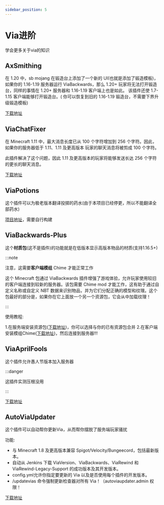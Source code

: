 ```yaml
---
sidebar_position: 5
---
```


# Via进阶

学会更多关于via的知识

## AxSmithing

在 1.20 中，sb mojang 在锻造台上添加了一个新的 UI(也就是添加了锻造模板)，如果你的 1.16-1.19 服务器运行 ViaBackwards，那么 1.20+ 玩家将无法打开锻造台，同样的事情在 1.20+ 服务器和 1.16-1.19 客户端上也是如此。 该插件还使 1.7-1.15 客户端能够打开锻造台。( 你可以恢复到旧的 1.16-1.19 锻造台，不需要下界升级锻造模板)

 [下载地址](https://github.com/ViaVersionAddons/AxSmithing)

## ViaChatFixer

在 Minecraft 1.11 中，最大消息长度已从 100 个字符增加到 256 个字符。因此，如果你的服务器低于 1.11、1.11 及更高版本 玩家的聊天消息将被剪成 100 个字符。

此插件解决了这个问题，因此 1.11 及更高版本的玩家将能够发送长达 256 个字符的更长的聊天消息。

[下载地址](https://github.com/ViaVersionAddons/ViaChatFixer)

## ViaPotions

这个插件可以为极老版本翻译投掷的药水(由于本项目已经停更，所以不能翻译全部药水)

[项目地址](https://github.com/NotTolerable/ViaPotions)，需要自行构建

## ViaBackwards-Plus

这个**材质包**(这不是插件)的功能就是在低版本显示高版本物品的材质(支持1.16.5+)

:::note

注意，这需要**客户端模组** Chime 才能正常工作

这个 Minecraft 包通过 ViaBackwards 插件增强了游戏体验，允许玩家使用较旧的客户端连接到较新的服务器。该包需要 Chime mod 才能工作，这有助于通过自定义名称或自定义 NBT 数据来识别物品，并为它们分配正确的模型和纹理。这个包最好的部分是，如果你在它上面放一个另一个资源包，它会从中加载纹理！

:::

使用教程:

1.在服务端安装资源包([下载地址](https://github.com/ViaVersionAddons/ViaBackwards-Plus))，你可以选择与你的已有资源包合并
2.在客户端安装模组Chime([下载地址](https://modrinth.com/mod/chime))，然后连接到服务器!!!

## ViaAprilFools

这个插件允许愚人节版本加入服务器

:::danger

这插件实测压根没用

:::

[下载地址](https://github.com/malloryhayr/ViaAprilFoolsPaper)

## AutoViaUpdater

这个插件可以自动帮你更新Via，从而帮你摆脱了服务端玩家骚扰

功能:

* 与 Minecraft 1.8 及更高版本兼容 Spigot/Velocity/Bungeecord，包括最新版本。
* 自动从 Jenkins 下载 ViaVersion、ViaBackwards、ViaRewind 和 ViaRewind-Legacy-Support 的成功版本及其开发版本。
* config.yml允许你指定要更新的 Via 以及是否使用每个插件的开发版本。
* /updatevias 命令强制更新检查器对所有 Via！（autoviaupdater.admin 权限！

[下载地址](https://www.spigotmc.org/resources/autoviaupdater.109331/)
